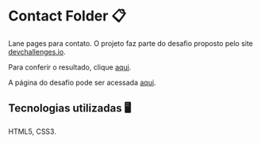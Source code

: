 # Contact Folder 📋

Lane pages para contato. O projeto faz parte do desafio proposto pelo site [devchallenges.io](https://devchallenges.io).

Para conferir o resultado, clique [aqui](https://devchallenges.io/challenge/contact-page).

A página do desafio pode ser acessada [aqui](https://contact-folder.vercel.app/).

## Tecnologias utilizadas 🖥️

HTML5, CSS3.